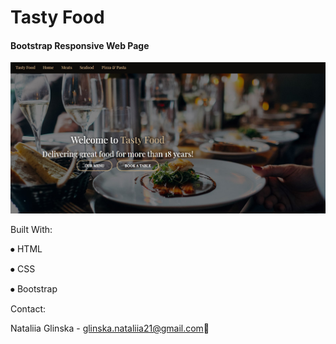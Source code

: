 # Tasty Food

#### Bootstrap Responsive Web Page

![alt text](/home_page.jpg)

Built With:

⦁ HTML

⦁ CSS

⦁ Bootstrap

Contact:

Nataliia Glinska - glinska.nataliia21@gmail.com📩

